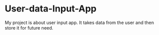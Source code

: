 # User-data-Input-App
My project is about user input app. It takes data from the user and then store it for future need.
